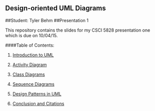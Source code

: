 ## Design-oriented UML Diagrams
##Student: Tyler Behm
##Presentation 1

This repository contains the slides for my CSCI 5828 presentation one 
which is due on 10/04/15.

####Table of Contents:
1) [Introduction to UML](https://github.com/trekbaum/present/blob/master/uml/slide1.md)

2) [Activity Diagram](https://github.com/trekbaum/present/blob/master/uml/slide2.md)

3) [Class Diagrams](https://github.com/trekbaum/present/blob/master/uml/slide3.md)

4) [Sequence Diagrams](https://github.com/trekbaum/present/blob/master/uml/slide4.md)

5) [Design Patterns in UML](https://github.com/trekbaum/present/blob/master/uml/slide5.md)

5) [Conclusion and Citations](https://github.com/trekbaum/present/blob/master/uml/slide6.md)
